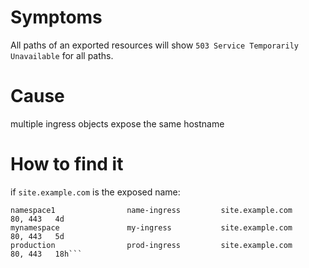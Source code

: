 

# Symptoms

All paths of an exported resources will show `503 Service Temporarily Unavailable` for all paths.

# Cause

multiple ingress objects expose the same hostname

# How to find it

if `site.example.com` is the exposed name:

```~$  kubectl get ingress --all-namespaces -o wide | grep site.example.com
namespace1                name-ingress         site.example.com              80, 443   4d
mynamespace               my-ingress           site.example.com              80, 443   5d
production                prod-ingress         site.example.com              80, 443   18h```

